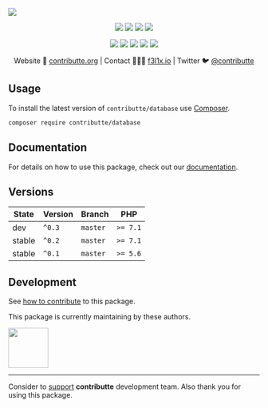 ![](https://heatbadger.now.sh/github/readme/contributte/database/)

<p align=center>
  <a href="https://github.com/contributte/database/actions"><img src="https://badgen.net/github/checks/contributte/database/master"></a>
  <a href="https://coveralls.io/r/contributte/database"><img src="https://badgen.net/coveralls/c/github/contributte/database"></a>
  <a href="https://packagist.org/packages/contributte/database"><img src="https://badgen.net/packagist/dm/contributte/database"></a>
  <a href="https://packagist.org/packages/contributte/database"><img src="https://badgen.net/packagist/v/contributte/database"></a>
</p>
<p align=center>
  <a href="https://packagist.org/packages/contributte/database"><img src="https://badgen.net/packagist/php/contributte/database"></a>
  <a href="https://github.com/contributte/database"><img src="https://badgen.net/github/license/contributte/database"></a>
  <a href="https://bit.ly/ctteg"><img src="https://badgen.net/badge/support/gitter/cyan"></a>
  <a href="https://bit.ly/cttfo"><img src="https://badgen.net/badge/support/forum/yellow"></a>
  <a href="https://contributte.org/partners.html"><img src="https://badgen.net/badge/sponsor/donations/F96854"></a>
</p>

<p align=center>
Website 🚀 <a href="https://contributte.org">contributte.org</a> | Contact 👨🏻‍💻 <a href="https://f3l1x.io">f3l1x.io</a> | Twitter 🐦 <a href="https://twitter.com/contributte">@contributte</a>
</p>

## Usage

To install the latest version of `contributte/database` use [Composer](https://getcomposer.org).

```bash
composer require contributte/database
```

## Documentation

For details on how to use this package, check out our [documentation](.docs).

## Versions

| State       | Version | Branch   | PHP      |
|-------------|---------|----------|----------|
| dev         | `^0.3`  | `master` | `>= 7.1` |
| stable      | `^0.2`  | `master` | `>= 7.1` |
| stable      | `^0.1`  | `master` | `>= 5.6` |

## Development

See [how to contribute](https://contributte.org/contributing.html) to this package.

This package is currently maintaining by these authors.

<a href="https://github.com/f3l1x">
  <img width="80" height="80" src="https://avatars2.githubusercontent.com/u/538058?v=3&s=80">
</a>

-----

Consider to [support](https://contributte.org/partners.html) **contributte** development team.
Also thank you for using this package.
